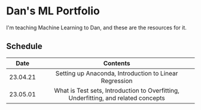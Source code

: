 # Dan's ML Portfolio

I'm teaching Machine Learning to Dan, and these are the resources for it.

## Schedule

|   Date   |                                      Contents                                      |
|:--------:|:----------------------------------------------------------------------------------:|
| 23.04.21 |               Setting up Anaconda, Introduction to Linear Regression               |
| 23.05.01 | What is Test sets, Introduction to Overfitting, Underfitting, and related concepts |